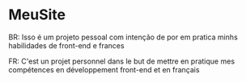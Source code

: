 # MeuSite
BR: Isso é um projeto pessoal com intenção de por em pratica minhs habilidades de front-end e frances 

FR: C'est un projet personnel dans le but de mettre en pratique mes compétences en développement front-end et en français
